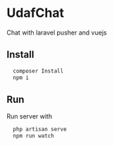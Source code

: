 # UdafChat
Chat with laravel pusher and vuejs

## Install

```bash
  composer Install
  npm i
```

## Run

Run server with

```bash
  php artisan serve
  npm run watch
```
